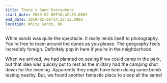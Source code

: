 ```yaml
---
title: There's Sand Everywhere
start_date: 2019-02-05T16:42:35.000Z
end_date: 2019-02-06T14:22:15.000Z
location: White Sands, NM
---
```


White sands was quite the spectacle. It really lends itself to photography. You’re free to roam around the dunes as you please. The geography feels incredibly foreign. Definitely pop in here if you’re in the neighborhood.

When we arrived, we had planned on seeing if we could camp in the park, but that idea was quickly put to rest as the military had the camping shut down for the evening. Apparently they might have been doing some bomb testing nearby. But, we found another fantastic place to sleep all the same!
